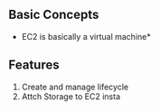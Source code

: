 ## Basic Concepts
* EC2 is basically a virtual machine*
## Features
1. Create and manage lifecycle
2. Attch Storage to EC2 insta